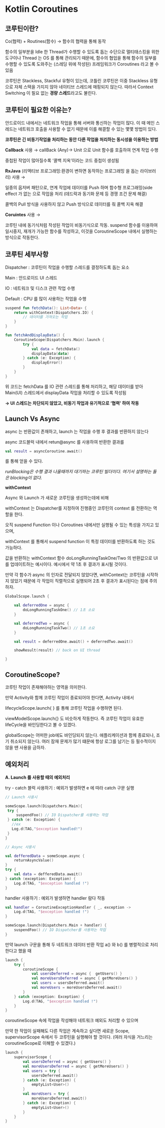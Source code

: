 # Kotlin Coroutines

## 코루틴이란?

Co(협력) + Routines(함수) → 함수의 협력을 통해 동작

함수의 일부분을 Idle 한 Thread가 수행할 수 있도록 돕는 수단으로 멀티태스킹을 위한 도구이나 Thread 는 OS 를 통해 관리되기 때문에, 함수의 협업을 통해 함수의 일부를 수행할 수 있도록 도와주는 (스레딩 위에 작성된) 프레임워크가 Coroutines 라고 볼 수 있음

코루틴은 Stackless, Stackful 유형이 있는데, 코틀린 코루틴은 이중 Stackless 유형으로 자체 스택을 가지지 않아 네이티브 스레드에 매핑되지 않는다. 따라서 Context Switching 이 필요 없는 **경량 스레드**라고도 불린다.

## 코루틴이 필요한 이유는?

안드로이드 내에서는 네트워크 작업을 통해 서버와 통신하는 작업이 많다.
이 때 메인 스레드는 네트워크 호출을 사용할 수 없기 때문에 이를 해결할 수 있는 몇몇 방법이 있다.

**코루틴은 긴 비동기작업을 처리하는 동안 다른 작업을 처리하는 동시성을 이용하는 방법**

**Callback** 사용 → callBack (Any)→ Unit 으로 Unit 함수를 호출하여  연계 작업 수행

중첩된 작업이 많아질수록 ‘콜백 지옥’이라는 코드 중첩이 생성됨

**RxJava** (리액티브 프로그래밍:환경이 변하면 동작하는 프로그래밍 을 돕는 라이브러리) 사용 →

일종의 옵저버 패턴으로, 연계 작업에 데이터를 Push 하며 함수형 프로그래밍(side effect 가 없는 으로 작업을 처리 (데드락과 동기화 문제 등 경쟁 조건 문제 해결)

콜백의 Pull 방식을 사용하지 않고 Push 방식으로 데이터를 줘 콜백 지옥 해결

**Coruintes** 사용 →

코루틴 내에 동기식처럼 작성된 작업이 비동기식으로 작동.
suspend 함수를 이용하여 일시중지, 재개가 가능한 함수를 작성하고, 이것을 CoroutineScope 내에서 실행하는 방식으로 작동한다.

## 코루틴 세부사항

Dispatcher : 코루틴이 작업을 수행할 스레드를 결정하도록 돕는 요소

Main : 안드로이드 UI 스레드

IO : 네트워크 및 디스크 관련 작업 수행

Default : CPU 를 많이 사용하는 작업을 수행

```kotlin
suspend fun fetchData(): List<Data> {
    return withContext(Dispatchers.IO) {
        // 데이터를 가져오는 작업
    }
}

fun fetchAndDisplayData() {
    CoroutineScope(Dispatchers.Main).launch {
        try {
            val data = fetchData()
            displayData(data)
        } catch (e: Exception) {
            displayError()
        }
    }
}

```

위 코드는 fetchData 를 IO 관련 스레드를 통해 처리하고, 해당 데이터를 받아 Main(UI) 스레드에서 displayData 작업을 처리할 수 있도록 작성됨

**→ UI 스레드는 차단되지 않았고, 비동기 작업과 유기적으로 ‘협력’ 하여 작동**

## Launch Vs Async

async 는 반환값이 존재하고, launch 는 작업을 수행 후 결과를 반환하지 않는다

async 코드블럭 내에서 retun@async 를 사용하여 반환한 결과를

```kotlin
val result = asyncCoroutine.await() 
```

를 통해 얻을 수 있다.

*runBlocking은 수행 결과 나올때까지 대기하는 코루틴 빌더이다. 여기서 설명하는 둘은 blocking이 없다.*

**withContext**

Async 와 Launch 가 새로운 코루틴을 생성하는데에 비해

withContext 는 Dispatcher를 지정하여 진행중인 코루틴의 context 를 전환하는 역할을 한다.

오직 suspend Function 이나 Coroutines 내에서만 실행될 수 있는 특성을 가지고 있으며,

withContext 를 통해서 suspend function 이 특정 데이터를 반환하도록 하는 것도 가능하다.

값을 반환하는 withContext 함수 doLongRunningTaskOne/Two 의 반환값으로 UI를 업데이트하는 예시이다. 예시에서 약 1초 후 결과가 표시될 것이다.

만약 각 함수가 async 의 인자로 전달되지 않았다면, withContext는 코루틴을 시작하지 않았기 때문에 각 작업이 직렬적으로 실행되어 2초 후 결과가 표시된다는 점에 주의하자.

```kotlin
GlobalScope.launch {

    val deferredOne = async {
        doLongRunningTaskOne() // 1초 소요
    }

    val deferredTwo = async {
        doLongRunningTaskTwo() // 1초 소요
    }

    val result = deferredOne.await() + deferredTwo.await()

    showResult(result) // back on UI thread

}
```

## CoroutineScope?

코루틴 작업이 존재해야하는 영역을 의미한다.

만약 Activity와 함께 코루틴 작업이 종료되어야 한다면, Activity 내에서

lifecycleScope.launch{ } 를 통해 코루틴 작업을 수행하면 된다.

viewModelScope.launch{} 도 비슷하게 작동한다. 즉 코루틴 작업이 유효한 lifeCycle을 바인딩한다고 볼 수 있겠다.

globalScope는 어떠한 job에도 바인딩되지 않는다. 애플리케이션과 함께 종료되나, 조기 취소되지 않는다. 여러 잠재 문제가 많기 떄문에 항상 로그를 남기는 등 필수적이지 않을 땐 사용을 금하자.

## 예외처리

**A. Launch 를 사용할 때의 예외처리**

try - catch 블럭 사용하기 : 예외가 발생하면 e 에 따라 catch 구문 실행

```kotlin
// Launch 사용시

someScope.launch(Dispatchers.Main){
 try {
     suspendFoo() // IO Dispatcher를 사용하는 작업
 } catch (e: Exception) {
   //ex
   Log.d(TAG,"$exception handled!")
 } 
}

// Async 사용시

val defferedData = someScope.async {
    returnAsyncValue()
}
try {
    val data = defferedData.await()
} catch (exception: Exception) {
    Log.d(TAG, "$exception handled !")
}
```

handler 사용하기 :  예외가 발생하면 handler 람다 작동

```kotlin
val handler = CoroutineExceptionHandler { _, exception ->
    Log.d(TAG, "$exception handled !")
}

someScope.launch(Dispatchers.Main + handler) {
    suspendFoo() // IO Dispatcher를 사용하는 작업
}
```

만약 launch 구문을 통해 두 네트워크 데이터 반환 작업 a() 와 b() 를 병렬적으로 처리한다고 했을 때

```kotlin
launch {
    try {
        coroutineScope {
            val usersDeferred = async {  getUsers() }
            val moreUsersDeferred = async { getMoreUsers() }
            val users = usersDeferred.await()
            val moreUsers = moreUsersDeferred.await()
        }
    } catch (exception: Exception) {
        Log.d(TAG, "$exception handled !")
    }
}
```

coroutineScope 속에 작업을 작성해야 네트워크 예외도 처리할 수 있으며

만약 한 작업이 실패해도 다른 작업은 계속하고 싶다면 새로운 Scope, supervisorScope 속에서 두 코루틴을 실행해야 할 것이다. (여러 자식을 거느리는 coroutineScope로 이해할 수 있겠다.)

```kotlin
launch {
    supervisorScope {
        val usersDeferred = async { getUsers() }
        val moreUsersDeferred = async { getMoreUsers() }
        val users = try {
            usersDeferred.await()
        } catch (e: Exception) {
            emptyList<User>()
        }
        val moreUsers = try {
            moreUsersDeferred.await()
        } catch (e: Exception) {
            emptyList<User>()
        }
    }
}
```
